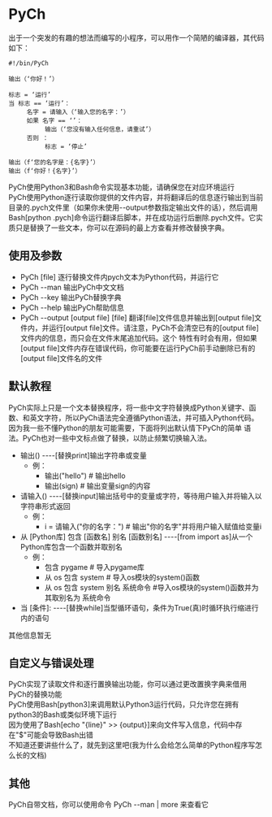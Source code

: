 # PyCh

出于一个突发的有趣的想法而编写的小程序，可以用作一个简陋的编译器，其代码如下：

    #!/bin/PyCh

    输出（‘你好！’）

    标志 = ‘运行’
    当 标志 == ‘运行’：
         名字 = 请输入（‘输入您的名字：’）
         如果 名字 == ‘’：
              输出（‘您没有输入任何信息，请重试’）
         否则 ：
              标志 = ‘停止’

    输出（f‘您的名字是：{名字}’）
    输出（f‘你好！{名字}’）

PyCh使用Python3和Bash命令实现基本功能，请确保您在对应环境运行     
PyCh使用Python逐行读取你提供的文件内容，并将翻译后的信息逐行输出到当前目录的.pych文件里（如果你未使用--output参数指定输出文件的话），然后调用Bash[python .pych]命令运行翻译后脚本，并在成功运行后删除.pych文件。它实质只是替换了一些文本，你可以在源码的最上方查看并修改替换字典。


## 使用及参数

- PyCh [file]    逐行替换文件内pych文本为Python代码，并运行它
- PyCh --man     输出PyCh中文文档
- PyCh --key     输出PyCh替换字典
- PyCh --help    输出PyCh帮助信息
- PyCh --output [output file] [file]    翻译[file]文件信息并输出到[output file]文件内，并运行[output file]文件。请注意，PyCh不会清空已有的[output file]文件内的信息，而只会在文件末尾追加代码。这个
特性有时会有用，但如果[output file]文件内存在错误代码，你可能要在运行PyCh前手动删除已有的[output file]文件名的文件


## 默认教程

PyCh实际上只是一个文本替换程序，将一些中文字符替换成Python关键字、函数、和英文字符，所以PyCh语法完全遵循Python语法，并可插入Python代码。因为我一些不懂Python的朋友可能需要，下面将列出默认情下PyCh的简单 
语法。PyCh也对一些中文标点做了替换，以防止频繁切换输入法。     
- 输出()    ----[替换print]输出字符串或变量     
  - 例：
    - 输出("hello")  # 输出hello     
    - 输出(sign)     # 输出变量sign的内容     
- 请输入()    ----[替换input]输出括号中的变量或字符，等待用户输入并将输入以字符串形式返回     
  - 例：
    - i = 请输入("你的名字：")    # 输出"你的名字"并将用户输入赋值给变量i     
- 从 [Python库] 包含 [函数名] 别名 [函数别名]     ----[from import as]从一个Python库包含一个函数并取别名     
  - 例：
    - 包含 pygame    # 导入pygame库     
    - 从 os 包含 system    # 导入os模块的system()函数     
    - 从 os 包含 system 别名 系统命令    #导入os模块的system()函数并为其取别名为 系统命令     
- 当 [条件]:    ----[替换while]当型循环语句，条件为True(真)时循环执行缩进行内的语句
  
其他信息暂无     


## 自定义与错误处理

PyCh实现了读取文件和逐行置换输出功能，你可以通过更改置换字典来借用PyCh的替换功能    
PyCh使用Bash[python3]来调用默认Python3运行代码，只允许您在拥有python3的Bash或类似环境下运行    
因为使用了Bash[echo "{line}" >> {output}]来向文件写入信息，代码中存在"$"可能会导致Bash出错    
不知道还要讲些什么了，就先到这里吧(我为什么会给怎么简单的Python程序写怎么长的文档)    

## 其他

PyCh自带文档，你可以使用命令 PyCh --man | more 来查看它
